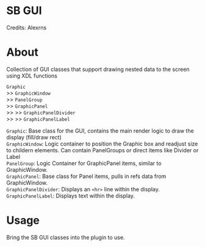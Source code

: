 # SB GUI
Credits: Alexrns

# About
Collection of GUI classes that support drawing nested data to the screen using XDL functions

`Graphic`   
    >> `GraphicWindow`    
    >> `PanelGroup`  
    >> `GraphicPanel`   
    >> >> `GraphicPanelDivider`  
    >> >> `GraphicPanelLabel`  

`Graphic`: Base class for the GUI, contains the main render logic to draw the display (fill/draw rect)  
`GraphicWindow`: Logic container to position the Graphic box and readjust size to childern elements. Can contain PanelGroups or direct items like Divider or Label  
`PanelGroup`: Logic Container for GraphicPanel items, similar to GraphicWindow.  
`GraphicPanel`: Base class for Panel items, pulls in refs data from GraphicWindow.  
`GraphicPanelDivider`: Displays an `<hr>` line within the display.  
`GraphicPanelLabel`:  Displays text within the display.  

# Usage
Bring the SB GUI classes into the plugin to use.
